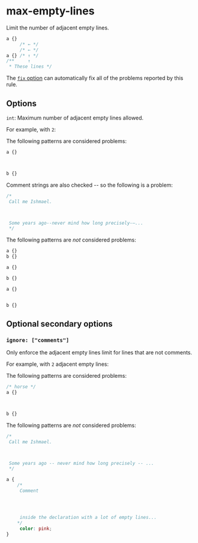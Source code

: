 # max-empty-lines

Limit the number of adjacent empty lines.

<!-- prettier-ignore -->
```css
a {}
     /* ← */
     /* ← */
a {} /* ↑ */
/**     ↑
 * These lines */
```

The [`fix` option](https://github.com/stylelint/stylelint/tree/14.1.0/docsuser-guideusageoptions.md#fix) can automatically fix all of the problems reported by this rule.

## Options

`int`: Maximum number of adjacent empty lines allowed.

For example, with `2`:

The following patterns are considered problems:

<!-- prettier-ignore -->
```css
a {}



b {}
```

Comment strings are also checked -- so the following is a problem:

<!-- prettier-ignore -->
```css
/*
 Call me Ishmael.



 Some years ago--never mind how long precisely-—...
 */
```

The following patterns are _not_ considered problems:

<!-- prettier-ignore -->
```css
a {}
b {}
```

<!-- prettier-ignore -->
```css
a {}

b {}
```

<!-- prettier-ignore -->
```css
a {}


b {}
```

## Optional secondary options

### `ignore: ["comments"]`

Only enforce the adjacent empty lines limit for lines that are not comments.

For example, with `2` adjacent empty lines:

The following patterns are considered problems:

<!-- prettier-ignore -->
```css
/* horse */
a {}



b {}
```

The following patterns are _not_ considered problems:

<!-- prettier-ignore -->
```css
/*
 Call me Ishmael.



 Some years ago -- never mind how long precisely -- ...
 */
```

<!-- prettier-ignore -->
```css
a {
    /*
     Comment




     inside the declaration with a lot of empty lines...
    */
     color: pink;
}
```
